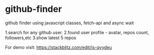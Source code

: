 # github-finder
github finder using javascript classes, fetch-api and async wait


1.search for any github user.
2.found user profile - avatar, repos count, followers,etc
3.show latest 5 repos

For demo visit: https://stackblitz.com/edit/js-qvydeu
